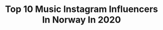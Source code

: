 ---
title: Top 10 Music Instagram Influencers In Norway In 2020
description: >-
  Find top music Instagram influencers in Norway in 2020. Most popular hashtags: # #norway #oslo #eurovision2020.
platform: Instagram
profiles:
  - username: "chrisholsten"
    fullname: >-
      CHRIS HOLSTEN
    location: "Norway"
    followers: 24941
    engagement: 1270
    commentsToLikes: 0.033138
    id: ck1374x189su60i19e0s8utck
    verified: true
    hashtags: "#21"
  - username: "teloch.mayhem"
    fullname: >-
      Morten Bergeton Iversen
    location: "Norway"
    followers: 44355
    engagement: 601
    commentsToLikes: 0.043345
    id: ck5zj95unh65i0i142d852jh8
    verified: true
    hashtags: "#dunlopstrings, #covid19, #morteniversen, #rip"
  - username: "ulrikkeofficial"
    fullname: >-
      ULRIKKE BRANDSTORP
    location: "Norway"
    followers: 30742
    engagement: 1362
    commentsToLikes: 0.022840
    id: ck5zrxr1bxg6v0i14tl9hgtn4
    verified: false
    hashtags: "#sammenmotdritten, #hugforesc2020, #ulrikkeofficial, #esc2020"
  - username: "zigajelar"
    fullname: >-
      𝓩̌𝓲𝓰𝓪 𝓙𝓮𝓵𝓪𝓻
    location: "Norway"
    followers: 10204
    engagement: 1507
    commentsToLikes: 0.024555
    id: ck6toq3gsfgmy0j718lhrfwzc
    verified: false
    hashtags: "#musician, #fight, #zigajelar, #sisterlove"
  - username: "iam_adelen"
    fullname: >-
      ADELÉN
    location: "Norway"
    followers: 82043
    engagement: 221
    commentsToLikes: 0.031717
    id: ck5zuzpj63brn0i1433ls5bpc
    verified: true
    hashtags: ""
  - username: "photosbyroger"
    fullname: >-
      Roger Kristiansen
    location: "Norway"
    followers: 6648
    engagement: 1582
    commentsToLikes: 0.095353
    id: ck0u1zw67ydlz0i19kl95ccmn
    verified: false
    hashtags: "#summer, #diamondbeach, #exploretocreate, #liveoutdoors"
  - username: "depresnomusic"
    fullname: >-
      dePresno
    location: "Norway"
    followers: 7888
    engagement: 834
    commentsToLikes: 0.021399
    id: ck14itghbh35e0i19u8p6eteg
    verified: true
    hashtags: ""
  - username: "emeliehollow"
    fullname: >-
      Emelie Hollow
    location: "Norway"
    followers: 12000
    engagement: 632
    commentsToLikes: 0.022268
    id: ck6tj48yn1z5m0j71oh0y2bs2
    verified: true
    hashtags: "#hjemtiljul, #22"
  - username: "thrvce"
    fullname: >-
      Thrace
    location: "Norway"
    followers: 7928
    engagement: 554
    commentsToLikes: 0.033485
    id: ck14j8r4zj4au0i19ndp37i0q
    verified: false
    hashtags: "#sugarandbrownies"
  - username: "rybakofficial"
    fullname: >-
      🎻 ALEXANDER RYBAK 🎻
    location: "Norway"
    followers: 247841
    engagement: 813
    commentsToLikes: 0.027161
    id: ck13a21lwo8ix0i19xolkfd36
    verified: true
    hashtags: "#morsdag, #whatloveis, #bach, #chaconne"
---
